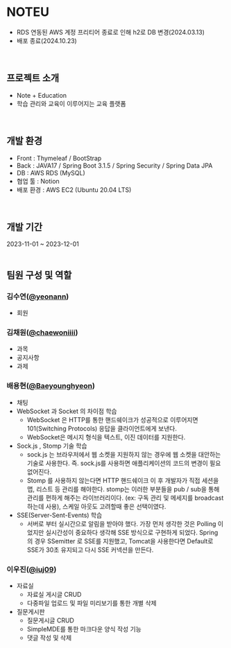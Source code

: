  # NOTEU

 - RDS 연동된 AWS 계정 프리티어 종료로 인해 h2로 DB 변경(2024.03.13)
 - 배포 종료(2024.10.23)
<br/>

## 프로젝트 소개

- Note + Education
- 학습 관리와 교육이 이루어지는 교육 플랫폼
<br/>

## 개발 환경
- Front : Thymeleaf / BootStrap
- Back : JAVA17 / Spring Boot 3.1.5 / Spring Security / Spring Data JPA
- DB : AWS RDS (MySQL)
- 협업 툴 : Notion
- 배포 환경 : AWS EC2 (Ubuntu 20.04 LTS)
<br/>

## 개발 기간
2023-11-01 ~ 2023-12-01
<br/><br/>

## 팀원 구성 및 역할

### 김수연([@yeonann](https://github.com/yeonann))
- 회원


### 김채원([@chaewoniiii](https://github.com/chaewoniiii))
- 과목
- 공지사항
- 과제


### 배용현([@Baeyounghyeon](https://github.com/Baeyonghyeon))
- 채팅
- WebSocket 과 Socket 의 차이점 학습
    - WebSocket 은 HTTP를 통한 핸드쉐이크가 성공적으로 이루어지면 101(Switching Protocols) 응답을 클라이언트에게 보낸다.
    - WebSocket은 메시지 형식을 텍스트, 이진 데이터를 지원한다.
- Sock.js , Stomp 기술 학습
    - sock.js 는 브라우저에서 웹 소켓을 지원하지 않는 경우에 웹 소켓을 대안하는 기술로 사용한다. 즉. sock.js를 사용하면 애플리케이션의 코드의 변경이 필요 없어진다.
    - Stomp 를 사용하지 않는다면 HTTP 핸드쉐이크 이 후 개발자가 직접 세션을 맵, 리스트 등 관리를 해야한다. stomp는 이러한 부분들을 pub / sub을 통해 관리를 편하게 해주는 라이브러리이다. (ex: 구독 관리 및 메세지를 broadcast 하는데 사용), 스케일 아웃도 고려할때 좋은 선택이였다.
- SSE(Server-Sent-Events) 학습
    - 서버로 부터 실시간으로 알림을 받아야 했다. 가장 먼저 생각한 것은 Polling 이었지만 실시간성이 중요하다 생각해 SSE 방식으로 구현하게 되었다. Spring 의 경우 SSemitter 로 SSE를 지원했고, Tomcat을 사용한다면 Default로 SSE가 30초 유지되고 다시 SSE 커넥션을 만든다.

### 이우진([@iuj09](https://github.com/iuj09))
- 자료실
  - 자료실 게시글 CRUD
  - 다중파일 업로드 및 파일 미리보기를 통한 개별 삭제
- 질문게시판
  - 질문게시글 CRUD
  - SimpleMDE를 통한 마크다운 양식 작성 기능
  - 댓글 작성 및 삭제
